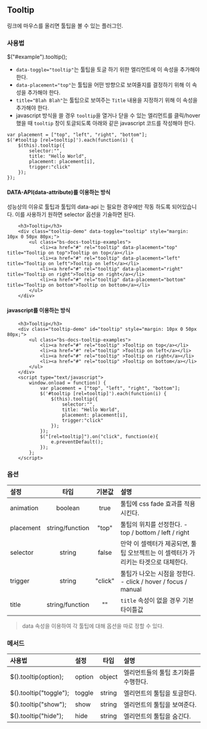<!--
{
    "id": 40,
    "title": "Tooltip",
    "outline": "링크에 마우스를 올리면 툴팁을 볼 수 있는 플러그인. data-attribute를 이용하는 방식. 성능상의 이유로 툴팁과 툴팁의 data-api 는 필요한 경우에만 작동 하도록 되어있다. 이를 사용하기 원하면 selector 옵션을 기술하면 된다…",
    "tags": ["widget"],
    "order": [4, 3, 9],
    "thumbnail": "4.3.09.tooltip.png"
}
-->

## Tooltip
링크에 마우스를 올리면 툴팁을 볼 수 있는 플러그인.

### 사용법
$("#example").tooltip();

- `data-toggle="tooltip"`는 툴팁을 토글 하기 위한 엘리먼트에 이 속성을 추가해야 한다.
- `data-placement="top"`는 툴팁을 어떤 방향으로 보여줄지를 결정하기 위해 이 속성을 추가해야 한다.
- `title="Blah Blah"`는 툴팁으로 보여주는 `Title` 내용을 지정하기 위해 이 속성을 추가해야 한다.
- javascript 방식을 쓸 경우 `tooltip`을 열거나 닫을 수 있는 엘리먼트를 클릭/hover 했을 때 `tooltip` 창이 토글되도록 아래와 같은 javascript 코드를 작성해야 한다.

```
var placement = ["top", "left", "right", "bottom"];
$('#tooltip [rel=tooltip]').each(function(i) {
    $(this).tooltip({
        selector:"",
        title: "Hello World",
        placement: placement[i],
        trigger:"click"
    });
});
```

#### DATA-API(data-attribute)를 이용하는 방식

성능상의 이유로 툴팁과 툴팁의 data-api 는 필요한 경우에만 작동 하도록 되어있습니다. 이를 사용하기 원하면 selector 옵션을 기술하면 된다.

``` cm
    <h3>Tooltip</h3>
    <div class="tooltip-demo" data-toggle="tooltip" style="margin: 10px 0 50px 80px;">
        <ul class="bs-docs-tooltip-examples">
            <li><a href="#" rel="tooltip" data-placement="top" title="Tooltip on top">Tooltip on top</a></li>
            <li><a href="#" rel="tooltip" data-placement="left" title="Tooltip on left">Tooltip on left</a></li>
            <li><a href="#" rel="tooltip" data-placement="right" title="Tooltip on right">Tooltip on right</a></li>
            <li><a href="#" rel="tooltip" data-placement="bottom" title="Tooltip on bottom">Tooltip on bottom</a></li>
        </ul>
    </div>
```

#### javascript를 이용하는 방식

``` cm
    <h3>Tooltip</h3>
    <div class="tooltip-demo" id="tooltip" style="margin: 10px 0 50px 80px;">
        <ul class="bs-docs-tooltip-examples">
            <li><a href="#" rel="tooltip" >Tooltip on top</a></li>
            <li><a href="#" rel="tooltip" >Tooltip on left</a></li>
            <li><a href="#" rel="tooltip" >Tooltip on right</a></li>
            <li><a href="#" rel="tooltip" >Tooltip on bottom</a></li>
        </ul>
    </div>
    <script type="text/javascript">
	    window.onload = function() {
	        var placement = ["top", "left", "right", "bottom"];
            $('#tooltip [rel=tooltip]').each(function(i) {
                $(this).tooltip({
                    selector:"",
                    title: "Hello World",
                    placement: placement[i],
                    trigger:"click"
                });
            });
            $("[rel=tooltip]").on("click", function(e){
                e.preventDefault();
            });
        };
    </script>
```

### 옵션
설정 | 타입 | 기본값 | 설명
:-- | :-: | :-: | :--
animation | boolean | true | 툴팁에 css fade 효과를 적용시킨다.
placement | string/function | "top" | 툴팁의 위치를 선정한다. - top / bottom / left / right
selector | string | false | 만약 이 셀렉터가 제공되면, 툴팁 오브젝트는 이 셀렉터가 가리키는 타겟으로 대체한다.
trigger | string | "click" | 툴팁가 나오는 시점을 정한다. - click / hover / focus / manual
title | string/function | "" | `title` 속성이 없을 경우 기본 타이틀값


> data 속성을 이용하여 각 툴팁에 대해 옵션을 따로 정할 수 있다.

### 메서드

사용법 | 설정 | 타입 | 설명
:-- | :-- | :-: | :--
$().tooltip(option); | option | object | 엘리먼트들의 툴팁 초기화를 수행한다.
$().tooltip("toggle"); | toggle | string | 엘리먼트의 툴팁을 토글한다.
$().tooltip("show"); | show | string | 엘리먼트의 툴팁을 보여준다.
$().tooltip("hide"); | hide | string | 엘리먼트의 툴팁을 숨긴다.

<script type="text/javascript">
var $table = $("table");
$table.addClass("table table-bordered");
$table.find("thead tr > th:not(th:nth-child(4))").addClass("fixed_table");
$table.find("tbody tr > td:not(td:nth-child(4))").addClass("fixed_table");
</script>
